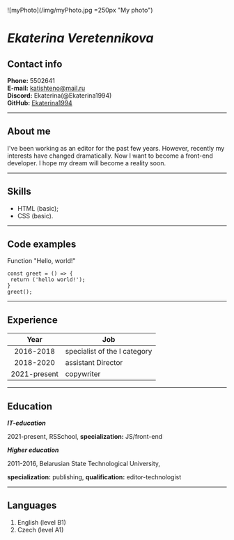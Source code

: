 ![myPhoto](/img/myPhoto.jpg =250px "My photo")

# *Ekaterina Veretennikova* 

## Contact info

**Phone:** 5502641  
**E-mail:** katishteno@mail.ru  
**Discord:** Ekaterina(@Ekaterina1994)  
**GitHub:** [Ekaterina1994](https://github.com/Ekaterina1994)

---

## About me

I've been working as an editor for the past few years. However, recently my interests have changed dramatically. Now I want to become a front-end developer. I hope my dream will become a reality soon. 

---

## Skills

* HTML (basic);
* CSS (basic).
---

## Code examples

Function "Hello, world!"

```
const greet = () => {
 return ('hello world!');
}
greet();
```

---

## Experience

**Year** | **Job**
:-------:|--------
2016-2018| specialist of the I category
2018-2020| assistant Director
2021-present| copywriter

---

## Education

**_IT-education_**

2021-present, RSSchool,
**specialization:** JS/front-end

**_Higher education_**

2011-2016, Belarusian State Technological University, 

**specialization:** publishing, **qualification:** editor-technologist

---

## Languages

1. English (level B1)
2. Czech (level A1)